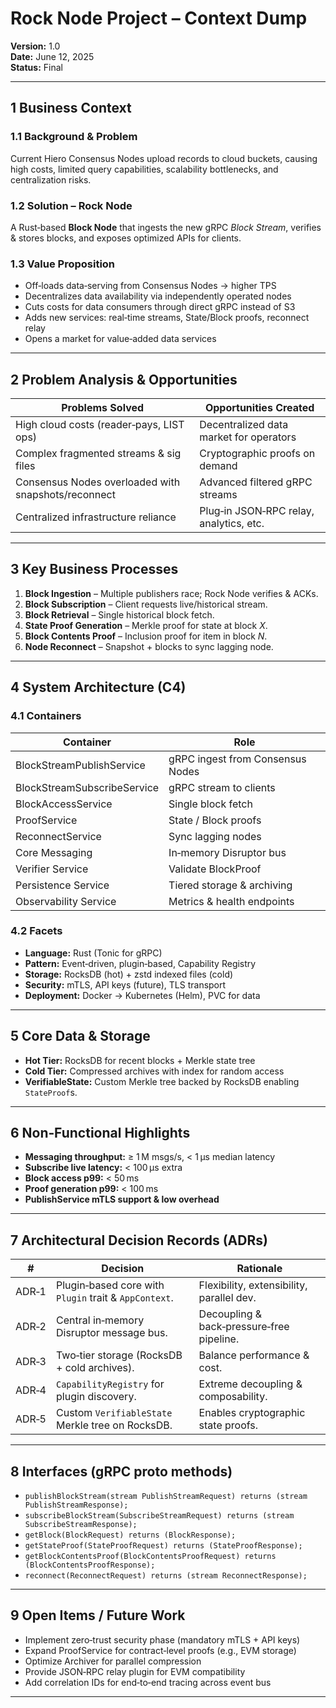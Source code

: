 # Rock Node Project – Context Dump

**Version:** 1.0  
**Date:** June 12, 2025  
**Status:** Final  

---

## 1 Business Context

### 1.1 Background & Problem  
Current Hiero Consensus Nodes upload records to cloud buckets, causing high costs, limited query capabilities, scalability bottlenecks, and centralization risks.

### 1.2 Solution – Rock Node  
A Rust‑based **Block Node** that ingests the new gRPC _Block Stream_, verifies & stores blocks, and exposes optimized APIs for clients.

### 1.3 Value Proposition  
* Off‑loads data‑serving from Consensus Nodes → higher TPS  
* Decentralizes data availability via independently operated nodes  
* Cuts costs for data consumers through direct gRPC instead of S3  
* Adds new services: real‑time streams, State/Block proofs, reconnect relay  
* Opens a market for value‑added data services

---

## 2 Problem Analysis & Opportunities

| Problems Solved | Opportunities Created |
| --- | --- |
| High cloud costs (reader‑pays, LIST ops) | Decentralized data market for operators |
| Complex fragmented streams & sig files | Cryptographic proofs on demand |
| Consensus Nodes overloaded with snapshots/reconnect | Advanced filtered gRPC streams |
| Centralized infrastructure reliance | Plug‑in JSON‑RPC relay, analytics, etc. |

---

## 3 Key Business Processes

1. **Block Ingestion** – Multiple publishers race; Rock Node verifies & ACKs.  
2. **Block Subscription** – Client requests live/historical stream.  
3. **Block Retrieval** – Single historical block fetch.  
4. **State Proof Generation** – Merkle proof for state at block *X*.  
5. **Block Contents Proof** – Inclusion proof for item in block *N*.  
6. **Node Reconnect** – Snapshot + blocks to sync lagging node.

---

## 4 System Architecture (C4)

### 4.1 Containers

| Container | Role |
| --- | --- |
| BlockStreamPublishService | gRPC ingest from Consensus Nodes |
| BlockStreamSubscribeService | gRPC stream to clients |
| BlockAccessService | Single block fetch |
| ProofService | State / Block proofs |
| ReconnectService | Sync lagging nodes |
| Core Messaging | In‑memory Disruptor bus |
| Verifier Service | Validate BlockProof |
| Persistence Service | Tiered storage & archiving |
| Observability Service | Metrics & health endpoints |

### 4.2 Facets

* **Language:** Rust (Tonic for gRPC)  
* **Pattern:** Event‑driven, plugin‑based, Capability Registry  
* **Storage:** RocksDB (hot) + zstd indexed files (cold)  
* **Security:** mTLS, API keys (future), TLS transport  
* **Deployment:** Docker → Kubernetes (Helm), PVC for data

---

## 5 Core Data & Storage

* **Hot Tier:** RocksDB for recent blocks + Merkle state tree  
* **Cold Tier:** Compressed archives with index for random access  
* **VerifiableState:** Custom Merkle tree backed by RocksDB enabling `StateProof`s.

---

## 6 Non‑Functional Highlights

* **Messaging throughput:** ≥ 1 M msgs/s, < 1 µs median latency  
* **Subscribe live latency:** < 100 µs extra  
* **Block access p99:** < 50 ms  
* **Proof generation p99:** < 100 ms  
* **PublishService mTLS support & low overhead**

---

## 7 Architectural Decision Records (ADRs)

| # | Decision | Rationale |
| - | --- | --- |
| ADR‑1 | Plugin‑based core with `Plugin` trait & `AppContext`. | Flexibility, extensibility, parallel dev. |
| ADR‑2 | Central in‑memory Disruptor message bus. | Decoupling & back‑pressure‑free pipeline. |
| ADR‑3 | Two‑tier storage (RocksDB + cold archives). | Balance performance & cost. |
| ADR‑4 | `CapabilityRegistry` for plugin discovery. | Extreme decoupling & composability. |
| ADR‑5 | Custom `VerifiableState` Merkle tree on RocksDB. | Enables cryptographic state proofs. |

---

## 8 Interfaces (gRPC proto methods)

* `publishBlockStream(stream PublishStreamRequest) returns (stream PublishStreamResponse);`
* `subscribeBlockStream(SubscribeStreamRequest) returns (stream SubscribeStreamResponse);`
* `getBlock(BlockRequest) returns (BlockResponse);`
* `getStateProof(StateProofRequest) returns (StateProofResponse);`
* `getBlockContentsProof(BlockContentsProofRequest) returns (BlockContentsProofResponse);`
* `reconnect(ReconnectRequest) returns (stream ReconnectResponse);`

---

## 9 Open Items / Future Work

* Implement zero‑trust security phase (mandatory mTLS + API keys)  
* Expand ProofService for contract‑level proofs (e.g., EVM storage)  
* Optimize Archiver for parallel compression  
* Provide JSON‑RPC relay plugin for EVM compatibility  
* Add correlation IDs for end‑to‑end tracing across event bus

---
